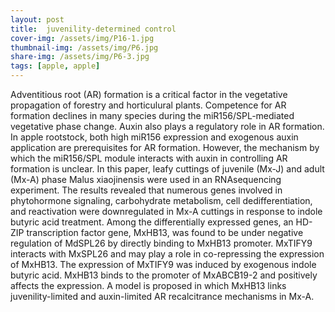 ```yaml
---
layout: post
title:  juvenility-determined control 
cover-img: /assets/img/P16-1.jpg
thumbnail-img: /assets/img/P6.jpg
share-img: /assets/img/P6-3.jpg
tags: [apple, apple]
---
```


Adventitious root (AR) formation is a critical factor in the vegetative propagation of forestry and horticulural plants. Competence for AR formation declines in many species during the miR156/SPL-mediated vegetative phase change. Auxin also plays a regulatory role in AR formation. In apple rootstock, both high miR156 expression and exogenous auxin application are prerequisites for AR formation. However, the mechanism by which the miR156/SPL module interacts with auxin in controlling AR formation is unclear. In this paper, leafy cuttings of juvenile (Mx-J) and adult (Mx-A) phase Malus xiaojinensis were used in an RNAsequencing experiment. The results revealed that numerous genes involved in phytohormone signaling, carbohydrate metabolism, cell dedifferentiation, and reactivation were downregulated in Mx-A cuttings in response to indole butyric acid treatment. Among the differentially expressed genes, an HD-ZIP transcription factor gene, MxHB13, was found to be under negative regulation of MdSPL26 by directly binding to MxHB13 promoter. MxTIFY9 interacts with MxSPL26 and may play a role in co-repressing the expression of MxHB13. The expression of MxTIFY9 was induced by exogenous indole butyric acid. MxHB13 binds to the promoter of MxABCB19-2 and positively affects the expression. A model is proposed in which MxHB13 links juvenility-limited and auxin-limited AR recalcitrance mechanisms in Mx-A.
